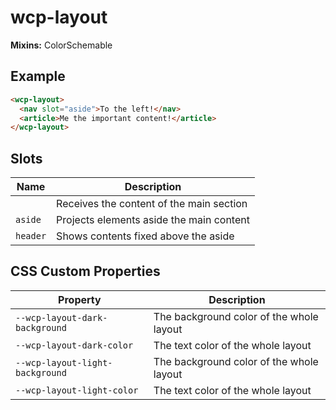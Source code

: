# wcp-layout

**Mixins:** ColorSchemable

## Example

```html
<wcp-layout>
  <nav slot="aside">To the left!</nav>
  <article>Me the important content!</article>
</wcp-layout>
```

## Slots

| Name     | Description                              |
|----------|------------------------------------------|
|          | Receives the content of the main section |
| `aside`  | Projects elements aside the main content |
| `header` | Shows contents fixed above the aside     |

## CSS Custom Properties

| Property                        | Description                              |
|---------------------------------|------------------------------------------|
| `--wcp-layout-dark-background`  | The background color of the whole layout |
| `--wcp-layout-dark-color`       | The text color of the whole layout       |
| `--wcp-layout-light-background` | The background color of the whole layout |
| `--wcp-layout-light-color`      | The text color of the whole layout       |
